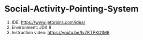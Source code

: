 # Social-Activity-Pointing-System

1. IDE: https://www.jetbrains.com/idea/
2. Environment: JDK 8
3. Instruction video: https://youtu.be/IvZKTPKO1M8
